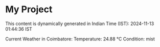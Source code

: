 # My Project

This content is dynamically generated in Indian Time (IST): 2024-11-13 01:44:36 IST


Current Weather in Coimbatore:
Temperature: 24.88 °C
Condition: mist
